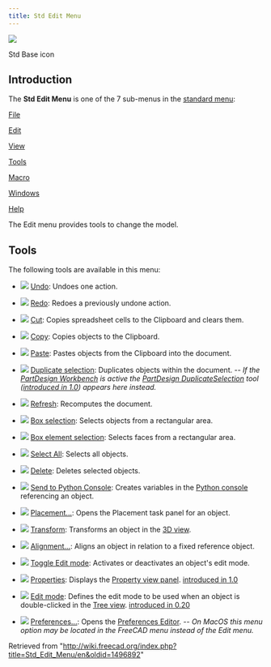 ```yaml
---
title: Std Edit Menu
---
```


![](/images/Freecad.svg)

Std Base icon

## Introduction

The **Std Edit Menu** is one of the 7 sub-menus in the [standard menu](/Standard_Menu "Standard Menu"):

[File](/Std_File_Menu "Std File Menu")

[Edit](/Std_Edit_Menu "Std Edit Menu")

[View](/Std_View_Menu "Std View Menu")

[Tools](/Std_Tools_Menu "Std Tools Menu")

[Macro](/Std_Macro_Menu "Std Macro Menu")

[Windows](/Std_Windows_Menu "Std Windows Menu")

[Help](/Std_Help_Menu "Std Help Menu")

The Edit menu provides tools to change the model.

## Tools

The following tools are available in this menu:

- ![](/images/Std_Undo.svg) [Undo](/Std_Undo "Std Undo"): Undoes one action.

- ![](/images/Std_Redo.svg) [Redo](/Std_Redo "Std Redo"): Redoes a previously undone action.

- ![](/images/Std_Cut.svg) [Cut](/Std_Cut "Std Cut"): Copies spreadsheet cells to the Clipboard and clears them.

- ![](/images/Std_Copy.svg) [Copy](/Std_Copy "Std Copy"): Copies objects to the Clipboard.

- ![](/images/Std_Paste.svg) [Paste](/Std_Paste "Std Paste"): Pastes objects from the Clipboard into the document.

- ![](/images/Std_DuplicateSelection.svg) [Duplicate selection](/Std_DuplicateSelection "Std DuplicateSelection"): Duplicates objects within the document. _-- If the [PartDesign Workbench](/PartDesign_Workbench "PartDesign Workbench") is active the [PartDesign DuplicateSelection](/index.php?title=PartDesign_DuplicateSelection&action=edit&redlink=1 "PartDesign DuplicateSelection (page does not exist)") tool ([introduced in 1.0](/Release_notes_1.0 "Release notes 1.0")) appears here instead._

- ![](/images/Std_Refresh.svg) [Refresh](/Std_Refresh "Std Refresh"): Recomputes the document.

- ![](/images/Std_BoxSelection.svg) [Box selection](/Std_BoxSelection "Std BoxSelection"): Selects objects from a rectangular area.

- ![](/images/Std_BoxElementSelection.svg) [Box element selection](/Std_BoxElementSelection "Std BoxElementSelection"): Selects faces from a rectangular area.

- ![](/images/Std_SelectAll.svg) [Select All](/Std_SelectAll "Std SelectAll"): Selects all objects.

- ![](/images/Std_Delete.svg) [Delete](/Std_Delete "Std Delete"): Deletes selected objects.

- ![](/images/Std_SendToPythonConsole.svg) [Send to Python Console](/Std_SendToPythonConsole "Std SendToPythonConsole"): Creates variables in the [Python console](/Python_console "Python console") referencing an object.

- ![](/images/Std_Placement.svg) [Placement...](/Std_Placement "Std Placement"): Opens the Placement task panel for an object.

- ![](/images/Std_TransformManip.svg) [Transform](/Std_TransformManip "Std TransformManip"): Transforms an object in the [3D view](/3D_view "3D view").

- ![](/images/Std_Alignment.svg) [Alignment...](/Std_Alignment "Std Alignment"): Aligns an object in relation to a fixed reference object.

- ![](/images/Std_Edit.svg) [Toggle Edit mode](/Std_Edit "Std Edit"): Activates or deactivates an object's edit mode.

- ![](/images/Std_Properties.svg) [Properties](/Std_Properties "Std Properties"): Displays the [Property view panel](/Property_editor "Property editor"). [introduced in 1.0](/Release_notes_1.0 "Release notes 1.0")

- ![](/images/Std_UserEditMode.svg) [Edit mode](/Std_UserEditMode "Std UserEditMode"): Defines the edit mode to be used when an object is double-clicked in the [Tree view](/Tree_view "Tree view"). [introduced in 0.20](/Release_notes_0.20 "Release notes 0.20")

- ![](/images/Std_DlgPreferences.svg) [Preferences...](/Std_DlgPreferences "Std DlgPreferences"): Opens the [Preferences Editor](/Preferences_Editor "Preferences Editor"). _-- On MacOS this menu option may be located in the FreeCAD menu instead of the Edit menu._

Retrieved from "<http://wiki.freecad.org/index.php?title=Std_Edit_Menu/en&oldid=1496892>"
